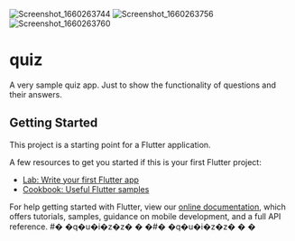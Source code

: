 ![Screenshot_1660263744](https://user-images.githubusercontent.com/93387228/184264332-9bc8dde6-dcc6-411e-abce-dd110c5d099e.png)
![Screenshot_1660263756](https://user-images.githubusercontent.com/93387228/184264335-6404ad14-3824-4b30-a607-3e780d7f4c67.png)
![Screenshot_1660263760](https://user-images.githubusercontent.com/93387228/184264338-e8ff60ad-3b39-4fc8-9ecf-ce17ae2469d6.png)
# quiz

A very sample quiz app.
Just to show the functionality of questions and their answers.

## Getting Started

This project is a starting point for a Flutter application.

A few resources to get you started if this is your first Flutter project:

- [Lab: Write your first Flutter app](https://flutter.dev/docs/get-started/codelab)
- [Cookbook: Useful Flutter samples](https://flutter.dev/docs/cookbook)

For help getting started with Flutter, view our
[online documentation](https://flutter.dev/docs), which offers tutorials,
samples, guidance on mobile development, and a full API reference.
#� �q�u�i�z�z�
�
�#� �q�u�i�z�z�
�
�
